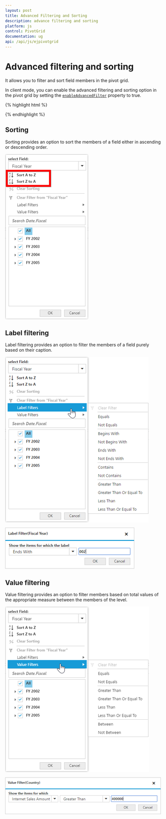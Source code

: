 ```yaml
---
layout: post
title: Advanced Filtering and Sorting
description: advance filtering and sorting
platform: js
control: PivotGrid
documentation: ug
api: /api/js/ejpivotgrid
---
```


# Advanced filtering and sorting

It allows you to filter and sort field members in the pivot grid.

In client mode, you can enable the advanced filtering and sorting option in the pivot grid by setting the [`enableAdvancedFilter`](/api/js/ejpivotgrid#members:enableadvancedfilter) property to true.

{% highlight html %}

<template>
  <div>
    <ej-pivot-grid e-enable-grouping-bar="true" e-enable-advanced-filter="true">
    </ej-pivot-grid>
  </div>
</template>

{% endhighlight %}

## Sorting

Sorting provides an option to sort the members of a field either in ascending or descending order.

![](AdvanceFiltering_images/sorting.png)

## Label filtering

Label filtering provides an option to filter the members of a field purely based on their caption.

![](AdvanceFiltering_images/filtering.png)

![](AdvanceFiltering_images/filtering_dialog.png)


## Value filtering

Value filtering provides an option to filter members based on total values of the appropriate measure between the members of the level.

![](AdvanceFiltering_images/valuefilter.png)

![](AdvanceFiltering_images/valuefilter_dialog.png)
